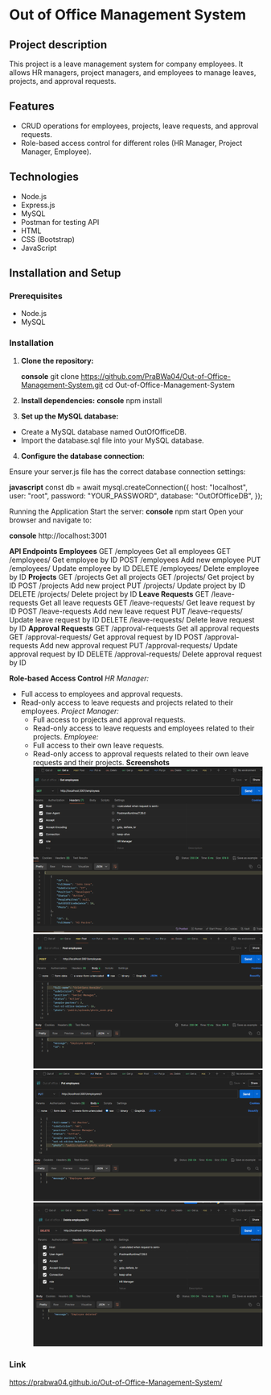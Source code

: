 # Out of Office Management System

## Project description

This project is a leave management system for company employees. It allows HR managers, project managers, and employees to manage leaves, projects, and approval requests.

## Features

- CRUD operations for employees, projects, leave requests, and approval requests.
- Role-based access control for different roles (HR Manager, Project Manager, Employee).

## Technologies

- Node.js
- Express.js
- MySQL
- Postman for testing API
- HTML
- CSS (Bootstrap)
- JavaScript

## Installation and Setup

### Prerequisites

- Node.js
- MySQL

### Installation

1. **Clone the repository:**

   **console**
   git clone https://github.com/PraBWa04/Out-of-Office-Management-System.git
   cd Out-of-Office-Management-System

2. **Install dependencies:**
   **console**
   npm install

3. **Set up the MySQL database:**

- Create a MySQL database named OutOfOfficeDB.
- Import the database.sql file into your MySQL database.

4. **Configure the database connection**:

Ensure your server.js file has the correct database connection settings:

**javascript**
const db = await mysql.createConnection({
host: "localhost",
user: "root",
password: "YOUR_PASSWORD",
database: "OutOfOfficeDB",
});

Running the Application
Start the server:
**console**
npm start
Open your browser and navigate to:

**console**
http://localhost:3001

**API Endpoints**
**Employees**
GET /employees
Get all employees
GET /employees/
Get employee by ID
POST /employees
Add new employee
PUT /employees/
Update employee by ID
DELETE /employees/
Delete employee by ID
**Projects**
GET /projects
Get all projects
GET /projects/
Get project by ID
POST /projects
Add new project
PUT /projects/
Update project by ID
DELETE /projects/
Delete project by ID
**Leave Requests**
GET /leave-requests
Get all leave requests
GET /leave-requests/
Get leave request by ID
POST /leave-requests
Add new leave request
PUT /leave-requests/
Update leave request by ID
DELETE /leave-requests/
Delete leave request by ID
**Approval Requests**
GET /approval-requests
Get all approval requests
GET /approval-requests/
Get approval request by ID
POST /approval-requests
Add new approval request
PUT /approval-requests/
Update approval request by ID
DELETE /approval-requests/
Delete approval request by ID

**Role-based Access Control**
_HR Manager:_

- Full access to employees and approval requests.
- Read-only access to leave requests and projects related to their employees.
  _Project Manager:_
  - Full access to projects and approval requests.
  - Read-only access to leave requests and employees related to their projects.
    _Employee:_
  - Full access to their own leave requests.
  - Read-only access to approval requests related to their own leave requests and their projects.
    **Screenshots**
    ![GET Employees](image.png)
    ![POST Employees](image-1.png)
    ![PUT Employees](image-2.png)
    ![DELETE Employees](image-3.png)

### Link

https://prabwa04.github.io/Out-of-Office-Management-System/
